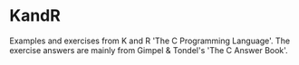 # KandR
Examples and exercises from K and R
'The C Programming Language'.
The exercise answers are mainly from 
Gimpel & Tondel's 'The C Answer Book'.
